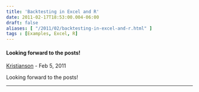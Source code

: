 ```yaml
---
title: 'Backtesting in Excel and R'
date: 2011-02-17T18:53:00.004-06:00
draft: false
aliases: [ "/2011/02/backtesting-in-excel-and-r.html" ]
tags : [Examples, Excel, R]
---
```


#### Looking forward to the posts!
[Kristianson](https://www.blogger.com/profile/06934194095202079060 "noreply@blogger.com") - <time datetime="2011-02-18T05:24:55.909-06:00">Feb 5, 2011</time>

Looking forward to the posts!
<hr />
